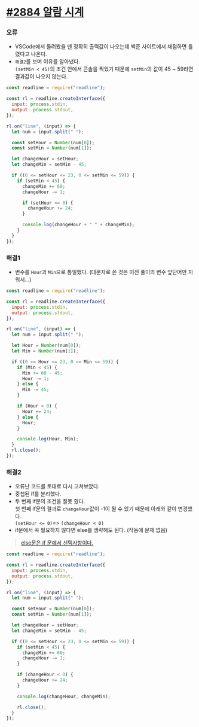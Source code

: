 # [#2884 알람 시계](https://www.acmicpc.net/problem/2884)

### 오류
* VSCode에서 돌려봤을 땐 정확히 출력값이 나오는데 백준 사이트에서 채점하면 틀렸다고 나온다.
* `해결2`를 보며 이유를 알아냈다. <br>
   `(setMin < 45)`의 조건 안에서 콘솔을 찍었기 때문에 `setMin`의 값이 45 ~ 59라면 결과값이 나오지 않는다. 
```javascript
const readline = require("readline");

const rl = readline.createInterface({
  input: process.stdin,
  output: process.stdout,
});

rl.on("line", (input) => {
  let num = input.split(" ");

  const setHour = Number(num[0]);
  const setMin = Number(num[1]);

  let changeHour = setHour;
  let changeMin = setMin - 45;

  if ((0 <= setHour <= 23, 0 <= setMin <= 59)) {
    if (setMin < 45) {
      changeMin += 60;
      changeHour -= 1;

      if (setHour <= 0) {
        changeHour += 24;
      }

      console.log(changeHour + " " + changeMin);
    }
  }
});
```
### 해결1
* 변수를 `Hour`과 `Min`으로 통일했다. (대문자로 쓴 것은 이전 풀이의 변수 앞단어만 지워서...)
```javascript
const readline = require("readline");

const rl = readline.createInterface({
  input: process.stdin,
  output: process.stdout,
});

rl.on("line", (input) => {
  let num = input.split(" ");

  let Hour = Number(num[0]);
  let Min = Number(num[1]);

  if ((0 <= Hour <= 23, 0 <= Min <= 59)) {
    if (Min < 45) {
      Min += 60 - 45;
      Hour -= 1;
    } else {
      Min -= 45;
    }

    if (Hour < 0) {
      Hour += 24;
    } else {
      Hour;
    }

    console.log(Hour, Min);
  }
  rl.close();
});
```

### 해결2
* 오류난 코드를 토대로 다시 고쳐보았다. 
* 중첩된 if를 분리했다.
* 두 번째 if문의 조건을 잘못 줬다. <br>
  첫 번째 if문의 결과로 `changeHour`값이 -1이 될 수 있기 때문에 아래와 같이 변경했다. </br>
  `(setHour <= 0)`=> `(changeHour < 0)`
* if문에서 꼭 필요하지 않다면 else를 생략해도 된다. (작동에 문제 없음)

> [else문은 if 문에서 선택사항이다.](https://bigtop.tistory.com/27)

```javascript
const readline = require("readline");

const rl = readline.createInterface({
  input: process.stdin,
  output: process.stdout,
});

rl.on("line", (input) => {
  let num = input.split(" ");

  const setHour = Number(num[0]);
  const setMin = Number(num[1]);

  let changeHour = setHour;
  let changeMin = setMin - 45;

  if ((0 <= setHour <= 23, 0 <= setMin <= 59)) {
    if (setMin < 45) {
      changeMin += 60;
      changeHour -= 1;
    }

    if (changeHour < 0) {
      changeHour += 24;
    }

    console.log(changeHour, changeMin);

    rl.close();
  }
});
```
